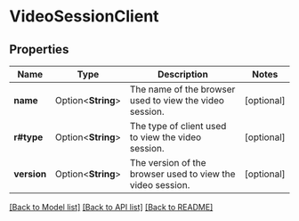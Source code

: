 # VideoSessionClient

## Properties

Name | Type | Description | Notes
------------ | ------------- | ------------- | -------------
**name** | Option<**String**> | The name of the browser used to view the video session. | [optional]
**r#type** | Option<**String**> | The type of client used to view the video session. | [optional]
**version** | Option<**String**> | The version of the browser used to view the video session. | [optional]

[[Back to Model list]](../README.md#documentation-for-models) [[Back to API list]](../README.md#documentation-for-api-endpoints) [[Back to README]](../README.md)


